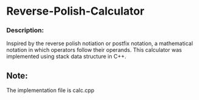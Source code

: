 # Reverse-Polish-Calculator
### Description: 
Inspired by the reverse polish notiation or postfix notation, a mathematical notation in which operators follow their operands. This calculator was implemented using stack data structure in C++. 
## Note: 
The implementation file is calc.cpp
